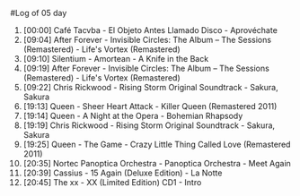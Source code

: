 #Log of 05 day

1. [00:00] Café Tacvba - El Objeto Antes Llamado Disco - Aprovéchate
1. [09:04] After Forever - Invisible Circles: The Album – The Sessions (Remastered) - Life's Vortex (Remastered)
1. [09:10] Silentium - Amortean - A Knife in the Back
1. [09:19] After Forever - Invisible Circles: The Album – The Sessions (Remastered) - Life's Vortex (Remastered)
1. [09:22] Chris Rickwood - Rising Storm Original Soundtrack - Sakura, Sakura
1. [19:13] Queen - Sheer Heart Attack - Killer Queen (Remastered 2011)
1. [19:14] Queen - A Night at the Opera - Bohemian Rhapsody
1. [19:19] Chris Rickwood - Rising Storm Original Soundtrack - Sakura, Sakura
1. [19:25] Queen - The Game - Crazy Little Thing Called Love (Remastered 2011)
1. [20:35] Nortec Panoptica Orchestra - Panoptica Orchestra - Meet Again
1. [20:39] Cassius - 15 Again (Deluxe Edition) - La Notte
1. [20:45] The xx - XX (Limited Edition) CD1 - Intro
